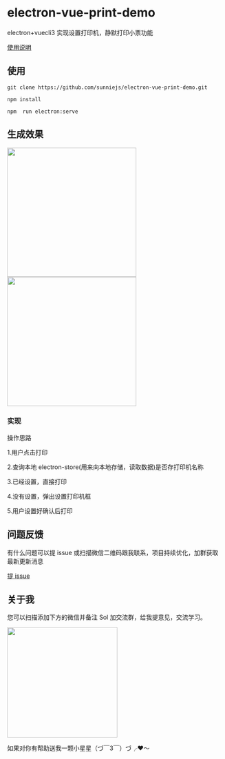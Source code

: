 # electron-vue-print-demo

electron+vuecli3 实现设置打印机，静默打印小票功能

<a href="https://juejin.im/post/5d50ceda6fb9a06b317b5400">使用说明</a>

## 使用

```
git clone https://github.com/sunniejs/electron-vue-print-demo.git

npm install

npm  run electron:serve

```

## 生成效果

<img width="300" src="https://image-static.segmentfault.com/654/155/654155253-5d4d3a87b325e"/>
<img width="300" src="https://image-static.segmentfault.com/395/599/3955995612-5d4d3bd85b859_articlex"/>

### 实现

操作思路

<p>1.用户点击打印</p>
<p>2.查询本地 electron-store(用来向本地存储，读取数据)是否存打印机名称</p>
<p>3.已经设置，直接打印</p> 
<p>4.没有设置，弹出设置打印机框</p> 
<p>5.用户设置好确认后打印</p>

## 问题反馈

有什么问题可以提 issue 或扫描微信二维码跟我联系，项目持续优化，加群获取最新更新消息

[提 issue](https://github.com/sunniejs/electron-vue-print-demo/issues/new)

## 关于我

您可以扫描添加下方的微信并备注 Sol 加交流群，给我提意见，交流学习。

<p>
  <img src="https://tweapp.top1buyer.com/mine.jpg" width="256" style="display:inline;">
</p>
 
如果对你有帮助送我一颗小星星（づ￣3￣）づ╭❤～
